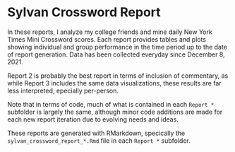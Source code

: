 # Sylvan Crossword Report

In these reports, I analyze my college friends and mine daily New York Times Mini Crossword scores. Each report provides tables and plots showing individual and group performance in the time period up to the date of report generation. Data has been collected everyday since December 8, 2021.

Report 2 is probably the best report in terms of inclusion of commentary, as while Report 3 includes the same data visualizations, these results are far less interpreted, epecially per-person.

Note that in terms of code, much of what is contained in each `Report *` subfolder is largely the same, although minor code additions are made for each new report iteration due to evolving needs and ideas.

These reports are generated with RMarkdown, specically the `sylvan_crossword_report_*.Rmd` file in each `Report *` subfolder.
